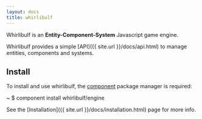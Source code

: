 ```yaml
---
layout: docs
title: whirlibulf
---
```


Whirlibulf is an **Entity-Component-System** Javascript game engine.

Whirlibulf provides a simple [API]({{ site.url }}/docs/api.html) to manage entities, components and systems.

## Install

To install and use whirlibulf, the [component](https://github.com/component/component)
package manager is required:

<div class="shell">
  <span class="path">~</span>
  <span class="prompt">$</span>
  <span class="command">component install whirlibulf/engine</span>
</div>

See the [Installation]({{ site.url }}/docs/installation.html) page for more info.
